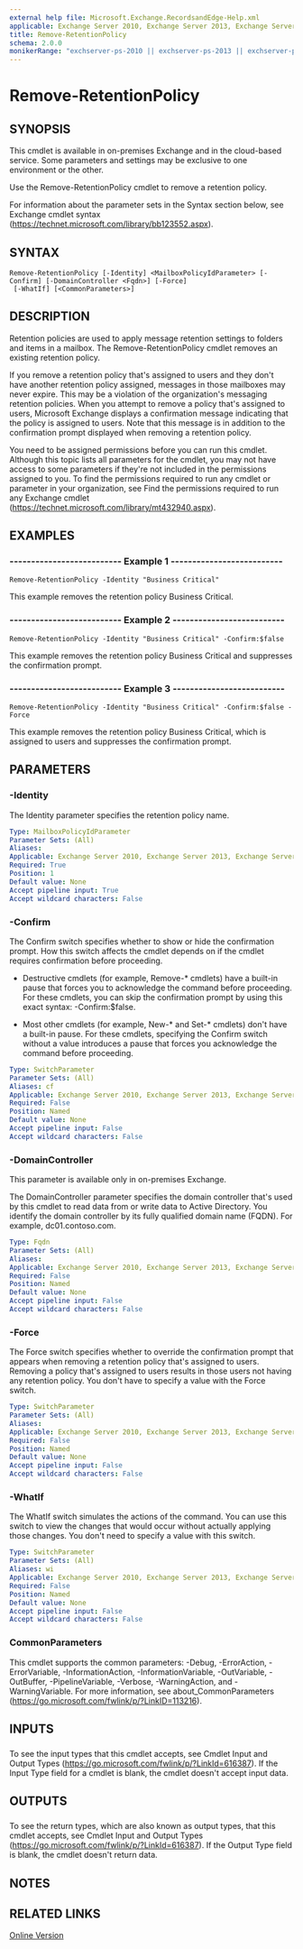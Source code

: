 ```yaml
---
external help file: Microsoft.Exchange.RecordsandEdge-Help.xml
applicable: Exchange Server 2010, Exchange Server 2013, Exchange Server 2016, Exchange Online
title: Remove-RetentionPolicy
schema: 2.0.0
monikerRange: "exchserver-ps-2010 || exchserver-ps-2013 || exchserver-ps-2016 || exchonline-ps"
---
```


# Remove-RetentionPolicy

## SYNOPSIS
This cmdlet is available in on-premises Exchange and in the cloud-based service. Some parameters and settings may be exclusive to one environment or the other.

Use the Remove-RetentionPolicy cmdlet to remove a retention policy.

For information about the parameter sets in the Syntax section below, see Exchange cmdlet syntax (https://technet.microsoft.com/library/bb123552.aspx).

## SYNTAX

```
Remove-RetentionPolicy [-Identity] <MailboxPolicyIdParameter> [-Confirm] [-DomainController <Fqdn>] [-Force]
 [-WhatIf] [<CommonParameters>]
```

## DESCRIPTION
Retention policies are used to apply message retention settings to folders and items in a mailbox. The Remove-RetentionPolicy cmdlet removes an existing retention policy.

If you remove a retention policy that's assigned to users and they don't have another retention policy assigned, messages in those mailboxes may never expire. This may be a violation of the organization's messaging retention policies. When you attempt to remove a policy that's assigned to users, Microsoft Exchange displays a confirmation message indicating that the policy is assigned to users. Note that this message is in addition to the confirmation prompt displayed when removing a retention policy.

You need to be assigned permissions before you can run this cmdlet. Although this topic lists all parameters for the cmdlet, you may not have access to some parameters if they're not included in the permissions assigned to you. To find the permissions required to run any cmdlet or parameter in your organization, see Find the permissions required to run any Exchange cmdlet (https://technet.microsoft.com/library/mt432940.aspx).

## EXAMPLES

### -------------------------- Example 1 --------------------------
```
Remove-RetentionPolicy -Identity "Business Critical"
```

This example removes the retention policy Business Critical.

### -------------------------- Example 2 --------------------------
```
Remove-RetentionPolicy -Identity "Business Critical" -Confirm:$false
```

This example removes the retention policy Business Critical and suppresses the confirmation prompt.

### -------------------------- Example 3 --------------------------
```
Remove-RetentionPolicy -Identity "Business Critical" -Confirm:$false -Force
```

This example removes the retention policy Business Critical, which is assigned to users and suppresses the confirmation prompt.

## PARAMETERS

### -Identity
The Identity parameter specifies the retention policy name.

```yaml
Type: MailboxPolicyIdParameter
Parameter Sets: (All)
Aliases:
Applicable: Exchange Server 2010, Exchange Server 2013, Exchange Server 2016, Exchange Online
Required: True
Position: 1
Default value: None
Accept pipeline input: True
Accept wildcard characters: False
```

### -Confirm
The Confirm switch specifies whether to show or hide the confirmation prompt. How this switch affects the cmdlet depends on if the cmdlet requires confirmation before proceeding.

- Destructive cmdlets (for example, Remove-\* cmdlets) have a built-in pause that forces you to acknowledge the command before proceeding. For these cmdlets, you can skip the confirmation prompt by using this exact syntax: -Confirm:$false.

- Most other cmdlets (for example, New-\* and Set-\* cmdlets) don't have a built-in pause. For these cmdlets, specifying the Confirm switch without a value introduces a pause that forces you acknowledge the command before proceeding.

```yaml
Type: SwitchParameter
Parameter Sets: (All)
Aliases: cf
Applicable: Exchange Server 2010, Exchange Server 2013, Exchange Server 2016, Exchange Online
Required: False
Position: Named
Default value: None
Accept pipeline input: False
Accept wildcard characters: False
```

### -DomainController
This parameter is available only in on-premises Exchange.

The DomainController parameter specifies the domain controller that's used by this cmdlet to read data from or write data to Active Directory. You identify the domain controller by its fully qualified domain name (FQDN). For example, dc01.contoso.com.

```yaml
Type: Fqdn
Parameter Sets: (All)
Aliases:
Applicable: Exchange Server 2010, Exchange Server 2013, Exchange Server 2016
Required: False
Position: Named
Default value: None
Accept pipeline input: False
Accept wildcard characters: False
```

### -Force
The Force switch specifies whether to override the confirmation prompt that appears when removing a retention policy that's assigned to users. Removing a policy that's assigned to users results in those users not having any retention policy. You don't have to specify a value with the Force switch.

```yaml
Type: SwitchParameter
Parameter Sets: (All)
Aliases:
Applicable: Exchange Server 2010, Exchange Server 2013, Exchange Server 2016, Exchange Online
Required: False
Position: Named
Default value: None
Accept pipeline input: False
Accept wildcard characters: False
```

### -WhatIf
The WhatIf switch simulates the actions of the command. You can use this switch to view the changes that would occur without actually applying those changes. You don't need to specify a value with this switch.

```yaml
Type: SwitchParameter
Parameter Sets: (All)
Aliases: wi
Applicable: Exchange Server 2010, Exchange Server 2013, Exchange Server 2016, Exchange Online
Required: False
Position: Named
Default value: None
Accept pipeline input: False
Accept wildcard characters: False
```

### CommonParameters
This cmdlet supports the common parameters: -Debug, -ErrorAction, -ErrorVariable, -InformationAction, -InformationVariable, -OutVariable, -OutBuffer, -PipelineVariable, -Verbose, -WarningAction, and -WarningVariable. For more information, see about_CommonParameters (https://go.microsoft.com/fwlink/p/?LinkID=113216).

## INPUTS

###  
To see the input types that this cmdlet accepts, see Cmdlet Input and Output Types (https://go.microsoft.com/fwlink/p/?LinkId=616387). If the Input Type field for a cmdlet is blank, the cmdlet doesn't accept input data.

## OUTPUTS

###  
To see the return types, which are also known as output types, that this cmdlet accepts, see Cmdlet Input and Output Types (https://go.microsoft.com/fwlink/p/?LinkId=616387). If the Output Type field is blank, the cmdlet doesn't return data.

## NOTES

## RELATED LINKS

[Online Version](https://technet.microsoft.com/library/4af0ae71-cdfa-4db4-9473-21c25fd6e351.aspx)
